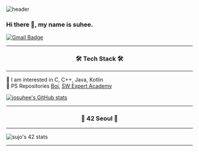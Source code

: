 ![header](https://capsule-render.vercel.app/api?type=waving&color=auto&height=300&section=header&text=josuhee&fontSize=90)
### Hi there 👋, my name is suhee.
[![Gmail Badge](https://img.shields.io/badge/Gmail-d14836?style=flat-square&logo=Gmail&logoColor=white&link=mailto:snugyun01@gmail.com)](mailto:suheeqwe@gmail.com)

<hr/>  

<h3 align="center">🛠 Tech Stack 🛠</h3>  
<hr/>  

💬 I am interested in C, C++, Java, Kotlin  
💬 PS Repositories [Boj](https://github.com/josuhee/Baekjoon), [SW Expert Academy](https://github.com/josuhee/SW_Expert_Academy)
<br/>  

[![josuhee's GitHub stats](https://github-readme-stats.vercel.app/api?username=josuhee)](https://github.com/anuraghazra/github-readme-stats)


<hr/>  


<h3 align="center">🚀 42 Seoul 🚀</h3>  
<hr/>  

![sujo's 42 stats](https://badge42.herokuapp.com/api/stats/sujo)

<hr/>  

           
<!--
**josuhee/josuhee** is a ✨ _special_ ✨ repository because its `README.md` (this file) appears on your GitHub profile.

Here are some ideas to get you started:

- 🔭 I’m currently working on ...
- 🌱 I’m currently learning ...
- 👯 I’m looking to collaborate on ...
- 🤔 I’m looking for help with ...
- 💬 Ask me about ...
- 📫 How to reach me: ...
- 😄 Pronouns: ...
- ⚡ Fun fact: ...
//hit
![Hits](https://hits.seeyoufarm.com/api/count/incr/badge.svg?url=https%3A%2F%2Fgithub.com%2Fjosuhee%2Fhit-counter&count_bg=%2379C83D&title_bg=%23555555&icon=&icon_color=%23E7E7E7&title=hits&edge_flat=false) 
//백준
![Solved.ac 프로필](http://mazassumnida.wtf/api/v2/generate_badge?boj=josuhee)


<h3 align="center">🌱 BOJ 🌱</h3>  
<hr/>  

![Solved.ac 프로필](http://mazassumnida.wtf/api/v2/generate_badge?boj=josuhee)
-->
